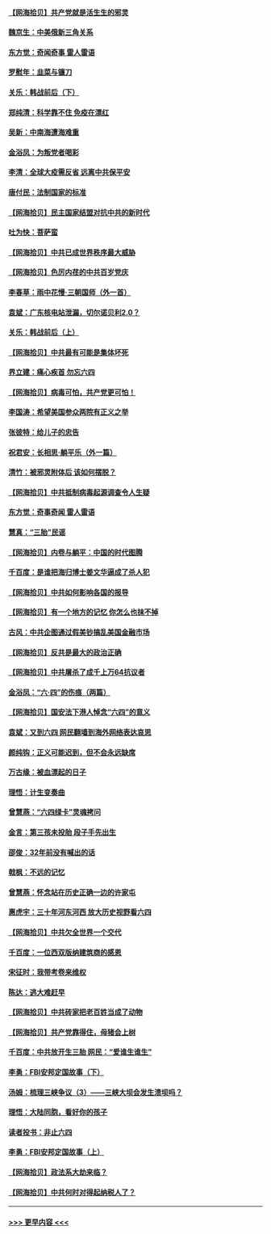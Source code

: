 #### [【网海拾贝】共产党就是活生生的邪灵](../pages/nsc993/n13036627.md?t=06230701) 
#### [魏京生：中美俄新三角关系](../pages/nsc993/n13035986.md?t=06230701) 
#### [东方觉：奇闻奇事 雷人雷语](../pages/nsc993/n13035878.md?t=06230701) 
#### [罗慰年：韭菜与镰刀](../pages/nsc993/n13034374.md?t=06230701) 
#### [关乐：韩战前后（下）](../pages/nsc993/n13034113.md?t=06230701) 
#### [郑纯清：科学靠不住 免疫在漂红](../pages/nsc993/n13034093.md?t=06230701) 
#### [吴新：中南海遭海难重](../pages/nsc993/n13034084.md?t=06230701) 
#### [金浴凤：为叛党者喝彩](../pages/nsc993/n13034058.md?t=06230701) 
#### [李清：全球大疫需反省 远离中共保平安](../pages/nsc993/n13033784.md?t=06230701) 
#### [唐付民：法制国家的标准](../pages/nsc993/n13032944.md?t=06230701) 
#### [【网海拾贝】民主国家结盟对抗中共的新时代](../pages/nsc993/n13031717.md?t=06230701) 
#### [吐为快：菩萨蛮](../pages/nsc993/n13030033.md?t=06230701) 
#### [【网海拾贝】中共已成世界秩序最大威胁](../pages/nsc993/n13028138.md?t=06230701) 
#### [【网海拾贝】色厉内荏的中共百岁党庆](../pages/nsc993/n13025582.md?t=06230701) 
#### [李春草：雨中花慢‧三朝国师（外一首）](../pages/nsc993/n13025567.md?t=06230701) 
#### [袁斌：广东核电站泄漏，切尔诺贝利2.0？](../pages/nsc993/n13025475.md?t=06230701) 
#### [关乐：韩战前后（上）](../pages/nsc993/n13025387.md?t=06230701) 
#### [【网海拾贝】中共最有可能是集体坏死](../pages/nsc993/n13023101.md?t=06230701) 
#### [界立建：痛心疾首 勿忘六四](../pages/nsc993/n13022339.md?t=06230701) 
#### [【网海拾贝】病毒可怕，共产党更可怕！](../pages/nsc993/n13020728.md?t=06230701) 
#### [李国涛：希望美国参众两院有正义之举](../pages/nsc993/n13020674.md?t=06230701) 
#### [张彼特：给儿子的忠告](../pages/nsc993/n13018934.md?t=06230701) 
#### [祝君安：长相思‧躺平乐（外一篇）](../pages/nsc993/n13018923.md?t=06230701) 
#### [清竹：被邪灵附体后 该如何摆脱？](../pages/nsc993/n13018877.md?t=06230701) 
#### [【网海拾贝】中共抵制病毒起源调查令人生疑](../pages/nsc993/n13017785.md?t=06230701) 
#### [东方觉：奇事奇闻 雷人雷语](../pages/nsc993/n13017577.md?t=06230701) 
#### [慧真：“三胎”民谣](../pages/nsc993/n13017394.md?t=06230701) 
#### [【网海拾贝】内卷与躺平：中国的时代图腾](../pages/nsc993/n13016128.md?t=06230701) 
#### [千百度：是谁把海归博士姜文华逼成了杀人犯](../pages/nsc993/n13015218.md?t=06230701) 
#### [【网海拾贝】中共如何影响各国的报导](../pages/nsc993/n13012599.md?t=06230701) 
#### [【网海拾贝】有一个地方的记忆 你怎么也抹不掉](../pages/nsc993/n13009802.md?t=06230701) 
#### [古风：中共企图通过假美钞搞乱美国金融市场](../pages/nsc993/n13009626.md?t=06230701) 
#### [【网海拾贝】反共是最大的政治正确](../pages/nsc993/n13007051.md?t=06230701) 
#### [【网海拾贝】中共屠杀了成千上万64抗议者](../pages/nsc993/n13002713.md?t=06230701) 
#### [金浴凤：“六·四”的伤痕（两篇）](../pages/nsc993/n13001719.md?t=06230701) 
#### [【网海拾贝】国安法下港人悼念“六四”的意义](../pages/nsc993/n13001039.md?t=06230701) 
#### [袁斌：又到六四 网民翻墙到海外网络表达哀思](../pages/nsc993/n13000995.md?t=06230701) 
#### [颜纯钩：正义可能迟到，但不会永远缺席](../pages/nsc993/n13000920.md?t=06230701) 
#### [万古缘：被血漂起的日子](../pages/nsc993/n13000914.md?t=06230701) 
#### [理悟：计生变奏曲](../pages/nsc993/n13000414.md?t=06230701) 
#### [曾慧燕：“六四绿卡”灵魂拷问](../pages/nsc993/n13000277.md?t=06230701) 
#### [金言：第三孩未投胎 段子手先出生](../pages/nsc993/n13000215.md?t=06230701) 
#### [邵俊：32年前没有喊出的话](../pages/nsc993/n13000181.md?t=06230701) 
#### [戟枫：不远的记忆](../pages/nsc993/n13000121.md?t=06230701) 
#### [曾慧燕：怀念站在历史正确一边的许家屯](../pages/nsc993/n13000073.md?t=06230701) 
#### [惠虎宇：三十年河东河西 放大历史视野看六四](../pages/nsc993/n13000018.md?t=06230701) 
#### [【网海拾贝】中共欠全世界一个交代](../pages/nsc993/n12998706.md?t=06230701) 
#### [千百度：一位西双版纳建筑商的感恩](../pages/nsc993/n12998487.md?t=06230701) 
#### [宋征时：我带考卷来维权](../pages/nsc993/n12994088.md?t=06230701) 
#### [陈达：逃大难赶早](../pages/nsc993/n12993569.md?t=06230701) 
#### [【网海拾贝】中共砖家把老百姓当成了动物](../pages/nsc993/n12993483.md?t=06230701) 
#### [【网海拾贝】共产党靠得住，母猪会上树](../pages/nsc993/n12990730.md?t=06230701) 
#### [千百度：中共放开生三胎 网民：“爱谁生谁生”](../pages/nsc993/n12990644.md?t=06230701) 
#### [李勇：FBI安邦定国故事（下）](../pages/nsc993/n12987854.md?t=06230701) 
#### [汤姆：梳理三峡争议（3）——三峡大坝会发生溃坝吗？](../pages/nsc993/n12989806.md?t=06230701) 
#### [理悟：大陆同胞，看好你的孩子](../pages/nsc993/n12989778.md?t=06230701) 
#### [读者投书：非止六四](../pages/nsc993/n12989673.md?t=06230701) 
#### [李勇：FBI安邦定国故事（上）](../pages/nsc993/n12987749.md?t=06230701) 
#### [【网海拾贝】政法系大劫来临？](../pages/nsc993/n12987596.md?t=06230701) 
#### [【网海拾贝】中共何时对得起纳税人了？](../pages/nsc993/n12985578.md?t=06230701) 

----
#### [ >>> 更早内容 <<< ](../indexes/nsc993-earlier.md)
